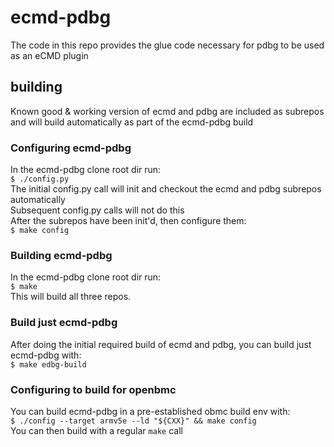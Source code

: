 # ecmd-pdbg
The code in this repo provides the glue code necessary for pdbg
to be used as an eCMD plugin

## building
Known good & working version of ecmd and pdbg are included as subrepos
and will build automatically as part of the ecmd-pdbg build

### Configuring ecmd-pdbg
In the ecmd-pdbg clone root dir run:  
`$ ./config.py`  
The initial config.py call will init and checkout the ecmd and pdbg
subrepos automatically  
Subsequent config.py calls will not do this  
After the subrepos have been init'd, then configure them:  
`$ make config`

### Building ecmd-pdbg
In the ecmd-pdbg clone root dir run:  
`$ make`  
This will build all three repos.

### Build just ecmd-pdbg
After doing the initial required build of ecmd and pdbg, you can build
just ecmd-pdbg with:  
`$ make edbg-build`

### Configuring to build for openbmc
You can build ecmd-pdbg in a pre-established obmc build env with:  
`$ ./config --target armv5e --ld "${CXX}" && make config`  
You can then build with a regular `make` call
